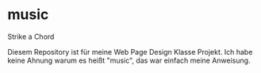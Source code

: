 # music
Strike a Chord

Diesem Repository ist für meine Web Page Design Klasse Projekt.  Ich habe keine Ahnung warum es heißt "music", das war einfach meine Anweisung.
